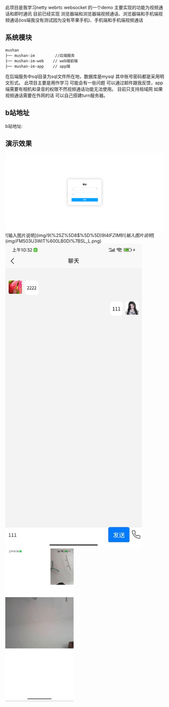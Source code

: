 此项目是我学习netty  webrtc websocket 的一个demo  主要实现的功能为视频通话和即时通讯
目前已经实现 浏览器端和浏览器端视频通话、浏览器端和手机端视频通话(ios端我没有测试因为没有苹果手机)、手机端和手机端视频通话
## 系统模块

~~~![输入图片说明](img/TX(JV)IVCO0M@B)Z8F7FG%5D2.png)
mushan
├── mushan-im         //后端服务
├── mushan-im-web    // web端前端
├── mushan-im-app    // app端
~~~
在后端服务中sql目录为sql文件所在地，数据库是mysql 其中账号密码都是采用明文形式。
此项目主要是用作学习 可能会有一些问题  可以通过邮件跟我反馈，app端需要有相机和录音的权限不然视频通话功能无法使用。
目前只支持局域网  如果视频通话需要在外网的话 可以自己搭建turn服务器。
## b站地址
b站地址:
## 演示效果
![Image text](img/%5DBM@$%7D%7BVFCOOC_011%7BHET_F.png)
![输入图片说明](img/9(%25Z%5D8$%5D%5D)9I4$IFZIM8%5B45.png)
![输入图片说明](img/F$M503U3WIT%600LB0DI%7BSL_L.png)
![输入图片说明](img/GIMMWUD%25JUZW@QAZAKZR473.jpg)
![输入图片说明](img/A5615813-400B-4621-9DB6-38D06986A6FE.png)